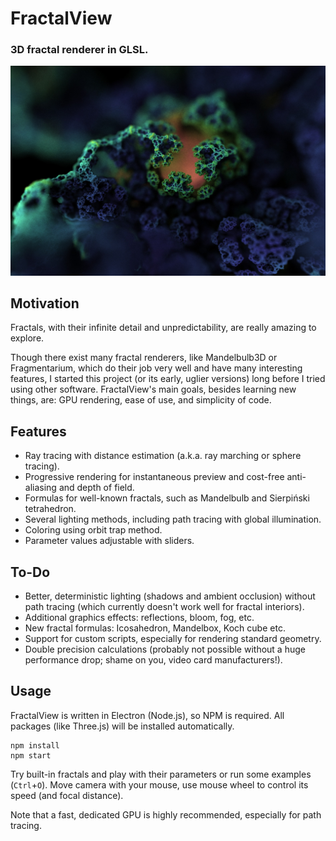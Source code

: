 FractalView
===========

### 3D fractal renderer in GLSL. ###

![image](img/roots.jpg)


Motivation
----------

Fractals, with their infinite detail and unpredictability, are really amazing to explore.

Though there exist many fractal renderers, like Mandelbulb3D or Fragmentarium,
which do their job very well and have many interesting features,
I started this project (or its early, uglier versions)
long before I tried using other software.
FractalView's main goals, besides learning new things, are:
GPU rendering, ease of use, and simplicity of code.


Features
--------

* Ray tracing with distance estimation (a.k.a. ray marching or sphere tracing).
* Progressive rendering for instantaneous preview and cost-free anti-aliasing and depth of field.
* Formulas for well-known fractals, such as Mandelbulb and Sierpiński tetrahedron.
* Several lighting methods, including path tracing with global illumination.
* Coloring using orbit trap method.
* Parameter values adjustable with sliders.


To-Do
-----

* Better, deterministic lighting (shadows and ambient occlusion) without path tracing
  (which currently doesn't work well for fractal interiors).
* Additional graphics effects: reflections, bloom, fog, etc.
* New fractal formulas: Icosahedron, Mandelbox, Koch cube etc.
* Support for custom scripts, especially for rendering standard geometry.
* Double precision calculations (probably not possible without a huge performance drop;
  shame on you, video card manufacturers!).


Usage
-----

FractalView is written in Electron (Node.js), so NPM is required.
All packages (like Three.js) will be installed automatically.

```
npm install
npm start
```

Try built-in fractals and play with their parameters or run some examples (`Ctrl`+`O`).
Move camera with your mouse, use mouse wheel to control its speed (and focal distance).

Note that a fast, dedicated GPU is highly recommended, especially for path tracing.

